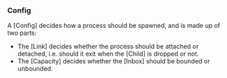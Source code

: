 
### Config
A [Config] decides how a process should be spawned, and is made up of two parts:
- The [Link] decides whether the process should be attached or detached, i.e. should it exit when the [Child] is dropped or not.
- The [Capacity] decides whether the [Inbox] should be bounded or unbounded.